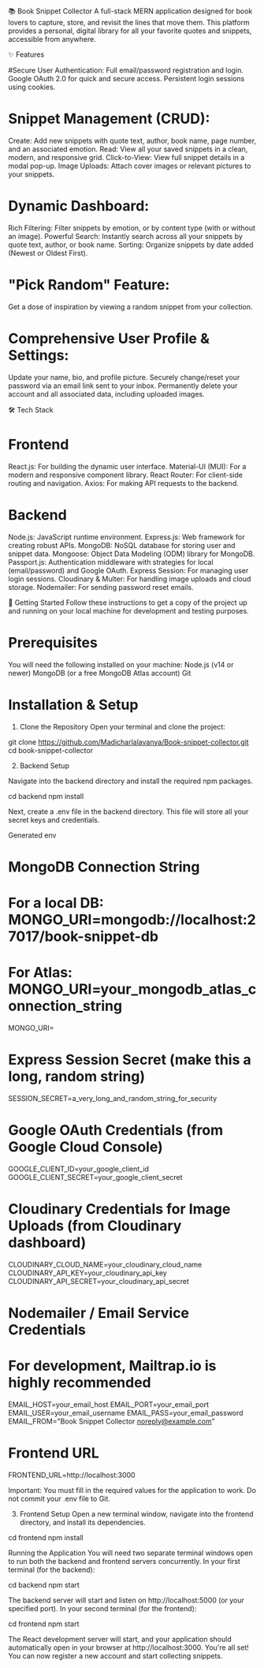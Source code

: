 📚 Book Snippet Collector
A full-stack MERN application designed for book lovers to capture, store, and revisit the lines that move them. This platform provides a personal, digital library for all your favorite quotes and snippets, accessible from anywhere.

✨ Features

#Secure User Authentication:
Full email/password registration and login.
Google OAuth 2.0 for quick and secure access.
Persistent login sessions using cookies.


# Snippet Management (CRUD):

Create: Add new snippets with quote text, author, book name, page number, and an associated emotion.
Read: View all your saved snippets in a clean, modern, and responsive grid.
Click-to-View: View full snippet details in a modal pop-up.
Image Uploads: Attach cover images or relevant pictures to your snippets.


# Dynamic Dashboard:

Rich Filtering: Filter snippets by emotion, or by content type (with or without an image).
Powerful Search: Instantly search across all your snippets by quote text, author, or book name.
Sorting: Organize snippets by date added (Newest or Oldest First).


# "Pick Random" Feature:
Get a dose of inspiration by viewing a random snippet from your collection.


# Comprehensive User Profile & Settings:

Update your name, bio, and profile picture.
Securely change/reset your password via an email link sent to your inbox.
Permanently delete your account and all associated data, including uploaded images.



🛠️ Tech Stack

# Frontend

React.js: For building the dynamic user interface.
Material-UI (MUI): For a modern and responsive component library.
React Router: For client-side routing and navigation.
Axios: For making API requests to the backend.


# Backend

Node.js: JavaScript runtime environment.
Express.js: Web framework for creating robust APIs.
MongoDB: NoSQL database for storing user and snippet data.
Mongoose: Object Data Modeling (ODM) library for MongoDB.
Passport.js: Authentication middleware with strategies for local (email/password) and Google OAuth.
Express Session: For managing user login sessions.
Cloudinary & Multer: For handling image uploads and cloud storage.
Nodemailer: For sending password reset emails.




🚀 Getting Started
Follow these instructions to get a copy of the project up and running on your local machine for development and testing purposes.

# Prerequisites
You will need the following installed on your machine:
Node.js (v14 or newer)
MongoDB (or a free MongoDB Atlas account)
Git


# Installation & Setup
1. Clone the Repository
Open your terminal and clone the project:

git clone  https://github.com/Madicharlalavanya/Book-snippet-collector.git
cd book-snippet-collector

2. Backend Setup

Navigate into the backend directory and install the required npm packages.

cd backend
npm install


Next, create a .env file in the backend directory. This file will store all your secret keys and credentials.

Generated env
# MongoDB Connection String
# For a local DB: MONGO_URI=mongodb://localhost:27017/book-snippet-db
# For Atlas: MONGO_URI=your_mongodb_atlas_connection_string
MONGO_URI=

# Express Session Secret (make this a long, random string)
SESSION_SECRET=a_very_long_and_random_string_for_security

# Google OAuth Credentials (from Google Cloud Console)
GOOGLE_CLIENT_ID=your_google_client_id
GOOGLE_CLIENT_SECRET=your_google_client_secret

# Cloudinary Credentials for Image Uploads (from Cloudinary dashboard)
CLOUDINARY_CLOUD_NAME=your_cloudinary_cloud_name
CLOUDINARY_API_KEY=your_cloudinary_api_key
CLOUDINARY_API_SECRET=your_cloudinary_api_secret

# Nodemailer / Email Service Credentials
# For development, Mailtrap.io is highly recommended
EMAIL_HOST=your_email_host
EMAIL_PORT=your_email_port
EMAIL_USER=your_email_username
EMAIL_PASS=your_email_password
EMAIL_FROM="Book Snippet Collector <noreply@example.com>"

# Frontend URL
FRONTEND_URL=http://localhost:3000

Important: You must fill in the required values for the application to work. Do not commit your .env file to Git.


3. Frontend Setup
Open a new terminal window, navigate into the frontend directory, and install its dependencies.

cd frontend
npm install


Running the Application
You will need two separate terminal windows open to run both the backend and frontend servers concurrently.
In your first terminal (for the backend):

cd backend
npm start

The backend server will start and listen on http://localhost:5000 (or your specified port).
In your second terminal (for the frontend):

cd frontend
npm start

The React development server will start, and your application should automatically open in your browser at http://localhost:3000.
You're all set! You can now register a new account and start collecting snippets.
